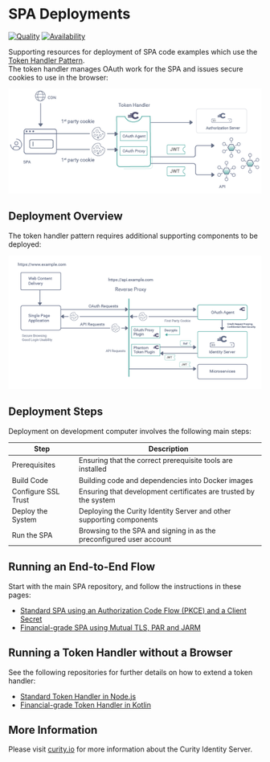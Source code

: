 # SPA Deployments

[![Quality](https://img.shields.io/badge/quality-experiment-red)](https://curity.io/resources/code-examples/status/)
[![Availability](https://img.shields.io/badge/availability-source-blue)](https://curity.io/resources/code-examples/status/)

Supporting resources for deployment of SPA code examples which use the [Token Handler Pattern](https://curity.io/resources/learn/the-token-handler-pattern/).\
The token handler manages OAuth work for the SPA and issues secure cookies to use in the browser:

![Logical Components](/images/logical-components.png)

## Deployment Overview

The token handler pattern requires additional supporting components to be deployed:

![Deployed Components](/images/deployed-components.png)

## Deployment Steps

Deployment on development computer involves the following main steps:

| Step | Description |
| ---- | ----------- |
| Prerequisites | Ensuring that the correct prerequisite tools are installed |
| Build Code | Building code and dependencies into Docker images |
| Configure SSL Trust | Ensuring that development certificates are trusted by the system |
| Deploy the System | Deploying the Curity Identity Server and other supporting components |
| Run the SPA | Browsing to the SPA and signing in as the preconfigured user account |

## Running an End-to-End Flow

Start with the main SPA repository, and follow the instructions in these pages:

- [Standard SPA using an Authorization Code Flow (PKCE) and a Client Secret](https://github.com/curityio/web-oauth-via-bff/doc/Standard.md)
- [Financial-grade SPA using Mutual TLS, PAR and JARM](https://github.com/curityio/web-oauth-via-bff/doc/Financial.md)

## Running a Token Handler without a Browser

See the following repositories for further details on how to extend a token handler:

- [Standard Token Handler in Node.js](https://github.com/curityio/bff-node-express)
- [Financial-grade Token Handler in Kotlin](https://github.com/curityio/token-handler-kotlin-spring-fapi)

## More Information

Please visit [curity.io](https://curity.io/) for more information about the Curity Identity Server.